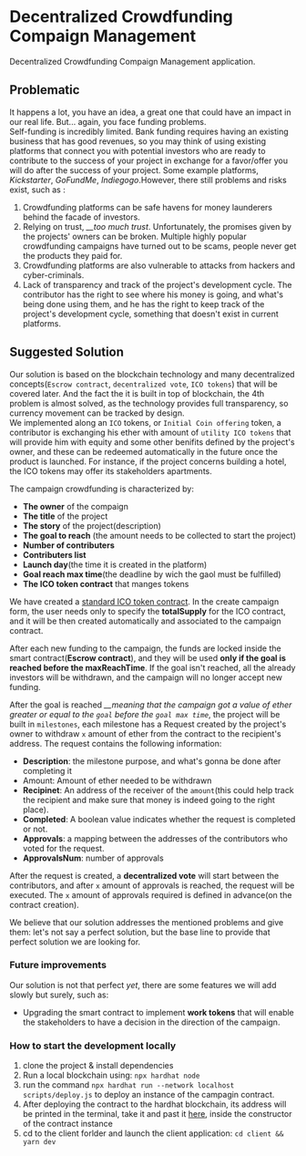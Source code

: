 # Decentralized Crowdfunding Compaign Management

Decentralized Crowdfunding Compaign Management application.

## Problematic

It happens a lot, you have an idea, a great one that could have an impact in our real life. But... again, you face funding problems. <br />
Self-funding is incredibly limited. Bank funding requires having an existing business that has good revenues, so you may think of using existing platforms that connect you with potential investors who are ready to contribute to the success of your project in exchange for a favor/offer you will do after the success of your project. Some example platforms, *Kickstarter*, *GoFundMe*, *Indiegogo*.However, there still problems and risks exist, such as :
1. Crowdfunding platforms can be safe havens for money launderers behind the facade of investors.
2. Relying on trust, *__too much trust*. Unfortunately, the promises given by the projects' owners can be broken. Multiple highly popular crowdfunding campaigns have turned out to be scams, people never get the products they paid for.
3. Crowdfunding platforms are also vulnerable to attacks from hackers and cyber-criminals.
4. Lack of transparency and track of the project's development cycle. The contributor has the right to see where his money is going, and what's being done using them, and he has the right to keep track of the project's development cycle, something that doesn't exist in current platforms.

## Suggested Solution

Our solution is based on the blockchain technology and many decentralized concepts(`Escrow contract`, `decentralized vote`, `ICO tokens`) that will be covered later. And the fact the it is built in top of blockchain, the 4th problem is almost solved, as the technology provides full transparency, so currency movement can be tracked by design. <br />
We implemented along an `ICO` tokens, or `Initial Coin offering` token, a contributor is exchanging his ether with amount of `utility ICO tokens` that will provide him with equity and some other benifits defined by the project's owner, and these can be redeemed automatically in the future once the product is launched. For instance, if the project concerns building a hotel, the ICO tokens may offer its stakeholders apartments.


The campaign crowdfunding is characterized by:
- **The owner** of the compaign
- **The title** of the project
- **The story** of the project(description)
- **The goal to reach** (the amount needs to be collected to start the project)
- **Number of contributers**
- **Contributers list**
- **Launch day**(the time it is created in the platform)
- **Goal reach max time**(the deadline by wich the gaol must be fulfilled)
- **The ICO token contract** that manges tokens

We have created a [standard ICO token contract](./contracts/ICOToken.sol). In the create campaign form, the user needs only to specify the **totalSupply** for the ICO contract, and it will be then created automatically and associated to the campaign contract.<br />

After each new funding to the campaign, the funds are locked inside the smart contract(**Escrow contract**), and they will be used **only if the goal is reached before the maxReachTime**. If the goal isn't reached, all the already investors will be withdrawn, and the campaign will no longer accept new funding.

After the goal is reached *__meaning that the campaign got a value of ether greater or equal to the `goal` before the `goal max time`*, the project will be built in `milestones`, each milestone has a Request created by the project's owner to withdraw `x` amount of ether from the contract to the recipient's address. The request contains the following information:
- **Description**: the milestone purpose, and what's gonna be done after completing it
- Amount: Amount of ether needed to be withdrawn
- **Recipinet**: An address of the receiver of the `amount`(this could help track the recipient and make sure that money is indeed going to the right place).
- **Completed**: A boolean value indicates whether the request is completed or not.
- **Approvals**: a mapping between the addresses of the contributors who voted for the request.
- **ApprovalsNum**: number of approvals

After the request is created, a **decentralized vote** will start between the contributors, and after `x` amount of approvals is reached, the request will be executed. The `x` amount of approvals required is defined in advance(on the contract creation).

We believe that our solution addresses the mentioned problems and give them: let's not say a perfect solution, but the base line to provide that perfect solution we are looking for.

### Future improvements

Our solution is not that perfect *yet*, there are some features we will add slowly but surely, such as:
- Upgrading the smart contract to implement **work tokens** that will enable the stakeholders to have a decision in the direction of the campaign.


### How to start the development locally

1. clone the project & install dependencies
2. Run a local blockchain using: `npx hardhat node`
3. run the command `npx hardhat run --network localhost scripts/deploy.js` to deploy an instance of the campagin contract. 
4. After deploying the contract to the hardhat blockchain, its address will be printed in the terminal, take it and past it [here](./client/ethereum/campaign.ts), inside the constructor of the contract instance
5. cd to the client forlder and launch the client application: `cd client && yarn dev`
   
   
   